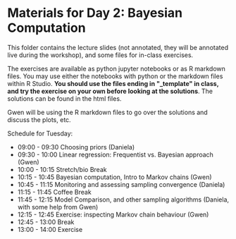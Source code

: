 # Materials for Day 2: Bayesian Computation


This folder contains the lecture slides (not annotated, they will be annotated live during the workshop), and some files for in-class exercises. 

The exercises are available as python jupyter notebooks or as R markdown files. You may use either the notebooks with python or the markdown files within R Studio. **You should use the files ending in "_template" in class, and try the exercise on your own before looking at the solutions**. The solutions can be found in the html files. 

Gwen will be using the R markdown files to go over the solutions and discuss the plots, etc.

Schedule for Tuesday:

* 09:00 - 09:30	Choosing priors (Daniela)
* 09:30 - 10:00	Linear regression: Frequentist vs. Bayesian approach (Gwen)
* 10:00 - 10:15 	Stretch/bio Break
* 10:15 - 10:45	Bayesian computation, Intro to Markov chains (Gwen)
* 10:45 - 11:15	Monitoring and assessing sampling convergence (Daniela)
* 11:15 - 11:45	Coffee Break
* 11:45 - 12:15	Model Comparison, and other sampling algorithms (Daniela, with some help from Gwen)
* 12:15 - 12:45	Exercise: inspecting Markov chain behaviour (Gwen)
* 12:45 - 13:00	Break
* 13:00 - 14:00 Exercise	
